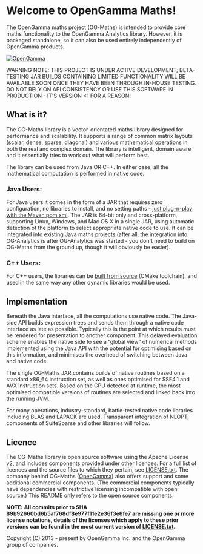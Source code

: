 <!--
 Copyright (C) 2013 - present by OpenGamma Inc. and the OpenGamma group of companies

 Please see distribution for license.
-->

Welcome to OpenGamma Maths!
========

The OpenGamma maths project (OG-Maths) is intended to provide core maths functionality to the OpenGamma Analytics library. However, it is packaged standalone, so it can also be used entirely independently of OpenGamma products.

[![OpenGamma](http://developers.opengamma.com/res/display/default/chrome/masthead_logo.png "OpenGamma")](http://developers.opengamma.com)


WARNING NOTE: THIS PROJECT IS UNDER ACTIVE DEVELOPMENT; BETA-TESTING JAR BUILDS CONTAINING LIMITED FUNCTIONALITY WILL BE AVAILABLE SOON ONCE THEY HAVE BEEN THROUGH IN-HOUSE TESTING. DO NOT RELY ON API CONSISTENCY OR USE THIS SOFTWARE IN PRODUCTION - IT'S VERSION <1 FOR A REASON!


What is it?
-----------
The OG-Maths library is a vector-orientated maths library designed for performance and scalability. It supports a range of common matrix layouts (scalar, dense, sparse, diagonal) and various mathematical operations in both the real and complex domain. The library is intelligent, domain aware and it essentially tries to work out what will perform best.


The library can be used from Java OR C++. In either case, all the mathematical computation is performed in native code.


### Java Users:
For Java users it comes in the form of a JAR that requires zero configuration, no libraries to install, and no setting paths - [just plug-n-play with the Maven pom.xml](INSTALL.md#for-java-users). The JAR is 64-bit only and cross-platform, supporting Linux, Windows, and Mac OS X in a single JAR, using automatic detection of the platform to select appropriate native code to use. It can be integrated into existing Java maths projects (after all, the integration into OG-Analytics is after OG-Analytics was started - you don't need to build on OG-Maths from the ground up, though it will obviously be easier).


### C++ Users:
For C++ users, the libraries can be [built from source](INSTALL.md#for-developersc-users) (CMake toolchain), and used in the same way any other dynamic libraries would be used.


Implementation
--------------
Beneath the Java interface, all the computations use native code. The Java-side API builds expression trees and sends them through a native code interface as late as possible. Typically this is the point at which results must be rendered for presentation to another component. This delayed evaluation scheme enables the native side to see a “global view” of numerical methods implemented using the Java API with the potential for optimising based on this information, and minimises the overhead of switching between Java and native code.

The single OG-Maths JAR contains builds of native routines based on a standard x86_64 instruction set, as well as ones optimised for SSE4.1 and AVX instruction sets. Based on the CPU detected at runtime, the most optimised compatible versions of routines are selected and linked back into the running JVM.

For many operations, industry-standard, battle-tested native code libraries including BLAS and LAPACK are used. Transparent integration of NLOPT, components of SuiteSparse and other libraries will follow.

## Licence

The OG-Maths library is open source software using the Apache License v2, and includes components provided under other licences. For a full list of licences and the source files to which they pertain, see [LICENSE.txt](LICENSE.txt). The company behind OG-Maths ([OpenGamma](http://www.opengamma.com)) also offers support and some additional commercial components. (The commercial components typically have dependencies with restrictive licensing incompatible with open source.) This README only refers to the open source components.

**NOTE: All commits prior to SHA [89b92660bd6b5af768df8e977f11e2e36f3e6fe7](https://github.com/OpenGamma/OG-Maths/commit/89b92660bd6b5af768df8e977f11e2e36f3e6fe7) are missing one or more license notations, details of the licenses which apply to these prior versions can be found in the most current version of [LICENSE.txt](LICENSE.txt).**


Copyright (C) 2013 - present by OpenGamma Inc. and the OpenGamma group of companies.
